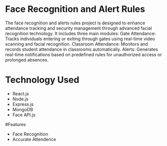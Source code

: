 # Face Recognition and Alert Rules
The face recognition and alerts rules project is designed to enhance attendance tracking and security management through advanced facial recognition technology. 
It includes three main modules:
Gate Attendance: Tracks individuals entering or exiting through gates using real-time video scanning and facial recognition.
Classroom Attendance: Monitors and records student attendance in classrooms automatically.
Alerts: Generates real-time notifications based on predefined rules for unauthorized access or prolonged absences.

# Technology Used

<ul>
 <li>React.js</li>
 <li>Node.js</li>
 <li>Express.js</li>
 <li>MongoDB</li>
 <li>Face API.js</li>
</ul>

#Features
<ul>
 <li>Face Recognition</li>
 <li>Accurate Attendence</li>
</ul>
